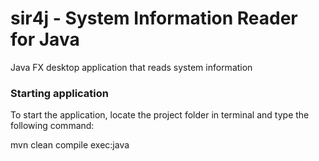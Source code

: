 # sir4j - System Information Reader for Java
Java FX desktop application that reads system information

### Starting application

To start the application, locate the project folder in terminal and type the following command:

mvn clean compile exec:java
